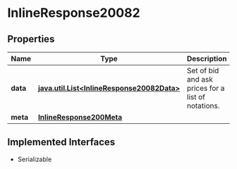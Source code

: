 

# InlineResponse20082


## Properties

Name | Type | Description | Notes
------------ | ------------- | ------------- | -------------
**data** | [**java.util.List&lt;InlineResponse20082Data&gt;**](InlineResponse20082Data.md) | Set of bid and ask prices for a list of notations. |  [optional]
**meta** | [**InlineResponse200Meta**](InlineResponse200Meta.md) |  |  [optional]


## Implemented Interfaces

* Serializable


